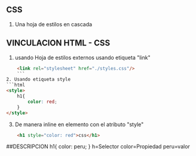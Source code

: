 ## CSS
1. Una hoja de estilos en cascada
## VINCULACION HTML - CSS
1. usando Hoja de estilos externos usando etiqueta "link"
```html
    <link rel="stylesheet" href="./styles.css"/>
    ```
2. Usando etiqueta style
```html
<style>
    h1{
        color: red;
    }
</style>
```
3. De manera inline en elemento con el atributo "style"
```html
    <h1 style="color: red">css</h1>
```

##DESCRIPCION
h1{
    color: peru;
}
h=Selector
color=Propiedad
peru=valor
